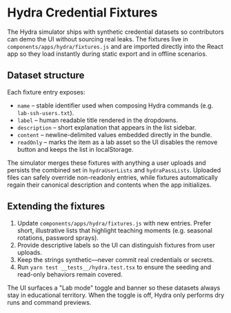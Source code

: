 # Hydra Credential Fixtures

The Hydra simulator ships with synthetic credential datasets so contributors can demo the UI without sourcing real leaks. The fixtures live in `components/apps/hydra/fixtures.js` and are imported directly into the React app so they load instantly during static export and in offline scenarios.

## Dataset structure

Each fixture entry exposes:

- `name` – stable identifier used when composing Hydra commands (e.g. `lab-ssh-users.txt`).
- `label` – human readable title rendered in the dropdowns.
- `description` – short explanation that appears in the list sidebar.
- `content` – newline-delimited values embedded directly in the bundle.
- `readOnly` – marks the item as a lab asset so the UI disables the remove button and keeps the list in localStorage.

The simulator merges these fixtures with anything a user uploads and persists the combined set in `hydraUserLists` and `hydraPassLists`. Uploaded files can safely override non-readonly entries, while fixtures automatically regain their canonical description and contents when the app initializes.

## Extending the fixtures

1. Update `components/apps/hydra/fixtures.js` with new entries. Prefer short, illustrative lists that highlight teaching moments (e.g. seasonal rotations, password sprays).
2. Provide descriptive labels so the UI can distinguish fixtures from user uploads.
3. Keep the strings synthetic—never commit real credentials or secrets.
4. Run `yarn test __tests__/hydra.test.tsx` to ensure the seeding and read-only behaviors remain covered.

The UI surfaces a "Lab mode" toggle and banner so these datasets always stay in educational territory. When the toggle is off, Hydra only performs dry runs and command previews.
